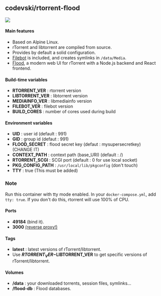 ## codevski/rtorrent-flood

![](https://camo.githubusercontent.com/d8f5cb502f06e0ea1cc171550c2bed035293c1a9/68747470733a2f2f73332e616d617a6f6e6177732e636f6d2f6a6f686e667572726f772e636f6d2f73686172652f666c6f6f642d73637265656e73686f742d612d303630362e706e67)

#### Main features
- Based on Alpine Linux.
- rTorrent and libtorrent are compiled from source.
- Provides by default a solid configuration.
- [Filebot](http://www.filebot.net/) is included, and creates symlinks in `/data/Media`.
- [Flood](https://github.com/jfurrow/flood), a modern web UI for rTorrent with a Node.js backend and React frontend.

#### Build-time variables
- **RTORRENT_VER** : rtorrent version
- **LIBTORRENT_VER** : libtorrent version
- **MEDIAINFO_VER** : libmediainfo version
- **FILEBOT_VER** : filebot version
- **BUILD_CORES** : number of cores used during build

#### Environment variables
- **UID** : user id (default : 991)
- **GID** : group id (defaut : 991)
- **FLOOD_SECRET** : flood secret key (defaut : mysupersecretkey) (CHANGE IT)
- **CONTEXT_PATH** : context path (base_URI) (default : /)
- **RTORRENT_SCGI** : SCGI port (default : 0 for use local socket)
- **PKG_CONFIG_PATH** : `/usr/local/lib/pkgconfig` (don't touch)
- **TTY** : true (This must be added)

### Note
Run this container with tty mode enabled. In your `docker-compose.yml`, add `tty: true`. If you don't do this, rtorrent will use 100% of CPU.

#### Ports
- **49184** (bind it).
- **3000** [(reverse proxy!)](https://github.com/hardware/mailserver/wiki/Reverse-proxy-configuration)

#### Tags
- **latest** : latest versions of rTorrent/libtorrent.
- Use **$RTORRENT_VER-$LIBTORRENT_VER** to get specific versions of rTorrent/libtorrent.

#### Volumes
- **/data** : your downloaded torrents, session files, symlinks...
- **/flood-db** : Flood databases.
